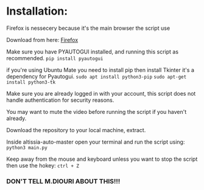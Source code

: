 # Installation:

Firefox is nessecery because it's the main browser the script use

Download from here: [Firefox](https://www.google.com/url?sa=t&rct=j&q=&esrc=s&source=web&cd=&cad=rja&uact=8&ved=2ahUKEwiQy8OThNv6AhVDhc4BHeugAicQFnoECBMQAQ&url=https%3A%2F%2Fwww.mozilla.org%2Fen-US%2Ffirefox%2Fnew%2F&usg=AOvVaw0vazKuR14XhwfqVIbMkqKU)

Make sure you have PYAUTOGUI installed, and running this script as recommended.
`pip install pyautogui`

if you're using Ubuntu Mate you need to install pip then install Tkinter it's a dependency for Pyautogui.
`sudo apt install python3-pip`
`sudo apt-get install python3-tk`

Make sure you are already logged in with your account, this script does not handle authentication for security reasons.

You may want to mute the video before running the script if you haven't already.

Download the repository to your local machine, extract.

Inside altissia-auto-master open your terminal and run the script using:
`python3 main.py`

Keep away from the mouse and keyboard unless you want to stop the script then use the hokey:
`ctrl + Z`

### DON'T TELL M.DIOURI ABOUT THIS!!!

